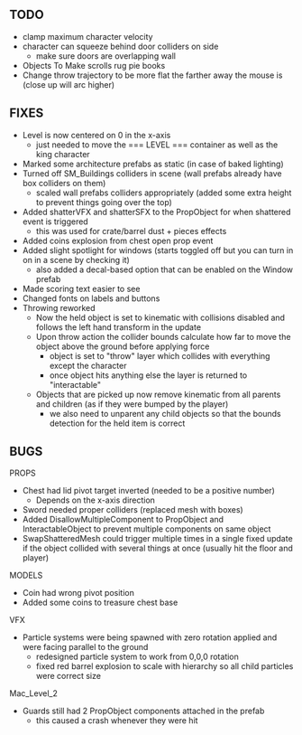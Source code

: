 TODO
----------------
 - clamp maximum character velocity
 - character can squeeze behind door colliders on side
	- make sure doors are overlapping wall
 - Objects To Make
        scrolls
        rug
        pie
        books    
 - Change throw trajectory to be more flat the farther away the mouse is (close up will arc higher)

FIXES
------------
 - Level is now centered on 0 in the x-axis
	- just needed to move the === LEVEL === container as well as the king character
 - Marked some architecture prefabs as static (in case of baked lighting)
 - Turned off SM_Buildings colliders in scene (wall prefabs already have box colliders on them)
	- scaled wall prefabs colliders appropriately (added some extra height to prevent things going over the top)
 - Added shatterVFX and shatterSFX to the PropObject for when shattered event is triggered
	- this was used for crate/barrel dust + pieces effects
 - Added coins explosion from chest open prop event
 - Added slight spotlight for windows (starts toggled off but you can turn in on in a scene by checking it)
	- also added a decal-based option that can be enabled on the Window prefab
 - Made scoring text easier to see
 - Changed fonts on labels and buttons
 - Throwing reworked
	- Now the held object is set to kinematic with collisions disabled and follows the left hand transform in the update
	- Upon throw action the collider bounds calculate how far to move the object above the ground before applying force
		- object is set to "throw" layer which collides with everything except the character
		- once object hits anything else the layer is returned to "interactable"
	- Objects that are picked up now remove kinematic from all parents and children (as if they were bumped by the player)
		- we also need to unparent any child objects so that the bounds detection for the held item is correct

BUGS
------------

PROPS
 - Chest had lid pivot target inverted (needed to be a positive number)
	- Depends on the x-axis direction
 - Sword needed proper colliders (replaced mesh with boxes)
 - Added DisallowMultipleComponent to PropObject and InteractableObject to prevent multiple components on same object
 - SwapShatteredMesh could trigger multiple times in a single fixed update if the object collided with several things at once (usually hit the floor and player)
 
MODELS
 - Coin had wrong pivot position
 - Added some coins to treasure chest base

VFX
 - Particle systems were being spawned with zero rotation applied and were facing parallel to the ground
	- redesigned particle system to work from 0,0,0 rotation
	- fixed red barrel explosion to scale with hierarchy so all child particles were correct size

Mac_Level_2
 - Guards still had 2 PropObject components attached in the prefab
	- this caused a crash whenever they were hit